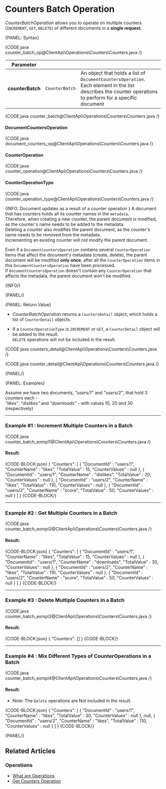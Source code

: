 # Counters Batch Operation

*CounterBatchOperation* allows you to operate on multiple counters (`INCREMENT`, `GET`, `DELETE`) of different documents in a **single request**.

{PANEL: Syntax}

{CODE:java counter_batch_op@ClientApi\Operations\Counters\Counters.java /}

| Parameter        |                |                                                                                                                                                              |
|------------------|----------------|--------------------------------------------------------------------------------------------------------------------------------------------------------------|
| **counterBatch** | `CounterBatch` | An object that holds a list of `DocumentCountersOperation`.<br>Each element in the list describes the counter operations to perform for a specific document |

{CODE:java counter_batch@ClientApi\Operations\Counters\Counters.java /}

#### DocumentCountersOperation 

{CODE:java document_counters_op@ClientApi\Operations\Counters\Counters.java /}

#### CounterOperation 

{CODE:java counter_operation@ClientApi\Operations\Counters\Counters.java /}

#### CounterOperationType

{CODE:java counter_operation_type@ClientApi\Operations\Counters\Counters.java /}

{INFO: Document updates as a result of a counter operation }
A document that has counters holds all its counter names in the `metadata`.  
Therefore, when creating a new counter, the parent document is modified, as the counter's name needs to be added to the metadata.  
Deleting a counter also modifies the parent document, as the counter's name needs to be removed from the metadata.  
Incrementing an existing counter will not modify the parent document.

Even if a `DocumentCountersOperation` contains several `CounterOperation` items that affect the document's metadata (create, delete),
the parent document will be modified **only once**, after all the `CounterOperation` items in this `DocumentCountersOperation` have been processed.  
If `DocumentCountersOperation` doesn't contain any `CounterOperation` that affects the metadata, the parent document won't be modified.

{INFO/}

{PANEL/}

{PANEL: Return Value}

* *CounterBatchOperation* returns a `CountersDetail` object, which holds a list of `CounterDetail` objects.

* If a `CounterOperationType` is `INCREMENT` or `GET`, a `CounterDetail` object will be added to the result.  
  `DELETE` operations will not be included in the result.

{CODE:java counters_detail@ClientApi\Operations\Counters\Counters.java /}

{CODE:java counter_detail@ClientApi\Operations\Counters\Counters.java /}

{PANEL/}

{PANEL: Examples}

Assume we have two documents, *"users/1"* and *"users/2"*, that hold 3 counters each -  
*"likes"*, *"dislikes"* and *"downloads"* -  with values 10, 20 and 30 (respectively)

---

### Example #1 : Increment Multiple Counters in a Batch

{CODE:java counter_batch_exmpl1@ClientApi\Operations\Counters\Counters.java /}

#### Result:

{CODE-BLOCK:json}
{
	"Counters": 
    [
		{
			"DocumentId" : "users/1",
			"CounterName" : "likes",
			"TotalValue" : 15,
			"CounterValues" : null
		},
        {
			"DocumentId" : "users/1",
			"CounterName" : "dislikes",
			"TotalValue" : 20,
			"CounterValues" : null
		},
        {
			"DocumentId" : "users/2",
			"CounterName" : "likes",
			"TotalValue" : 110,
			"CounterValues" : null
		},
        {
			"DocumentId" : "users/2",
			"CounterName" : "score",
			"TotalValue" : 50,
			"CounterValues" : null
		}
	]
}
{CODE-BLOCK/}

---

### Example #2 : Get Multiple Counters in a Batch

{CODE:java counter_batch_exmpl2@ClientApi\Operations\Counters\Counters.java /}

#### Result:
{CODE-BLOCK:json}
{
	"Counters": 
    [
		{
			"DocumentId" : "users/1",
			"CounterName" : "likes",
			"TotalValue" : 15,
			"CounterValues" : null
		},
        {
			"DocumentId" : "users/1",
			"CounterName" : "downloads",
			"TotalValue" : 30,
			"CounterValues" : null
		},
        {
			"DocumentId" : "users/2",
			"CounterName" : "likes",
			"TotalValue" : 110,
			"CounterValues" : null
		},
        {
			"DocumentId" : "users/2",
			"CounterName" : "score",
			"TotalValue" : 50,
			"CounterValues" : null
		}
	]
}
{CODE-BLOCK/}

---

### Example #3 : Delete Multiple Counters in a Batch

{CODE:java counter_batch_exmpl3@ClientApi\Operations\Counters\Counters.java /}

#### Result:

{CODE-BLOCK:json}
{
	"Counters": []
}
{CODE-BLOCK/}

---

### Example #4 : Mix Different Types of CounterOperations in a Batch

{CODE:java counter_batch_exmpl4@ClientApi\Operations\Counters\Counters.java /}

#### Result:

* Note: The `Delete` operations are Not included in the result.

{CODE-BLOCK:json}
{
	"Counters": 
    [
		{
			"DocumentId" : "users/1",
			"CounterName" : "likes",
			"TotalValue" : 30,
			"CounterValues" : null
		},
        null,
        {
			"DocumentId" : "users/2",
			"CounterName" : "likes",
			"TotalValue" : 110,
			"CounterValues" : null
		}
	]
}
{CODE-BLOCK/}

{PANEL/}

## Related Articles

### Operations

- [What are Operations](../../../client-api/operations/what-are-operations)
- [Get Counters Operation](../../../client-api/operations/counters/get-counters)



